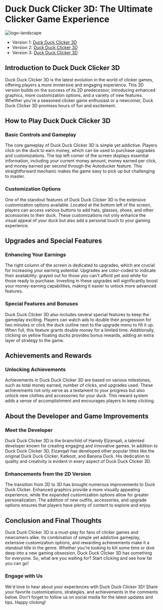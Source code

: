# Duck Duck Clicker 3D: The Ultimate Clicker Game Experience
![logo-landscape](https://github.com/user-attachments/assets/30838a82-035e-4a5e-a1f5-cca1ef3b6590)

- Version 1: [Duck Duck Clicker 3D](https://sprunki-incredibox.org/game/other-duck-duck-clicker-3d)
- Version 2: [Duck Duck Clicker 3D](https://sprunki.la/game/other-duck-duck-clicker-3d)
- Version 3: [Duck Duck Clicker 3D](https://scrunkly.org/game/other-duck-duck-clicker-3d)


## Introduction to Duck Duck Clicker 3D
Duck Duck Clicker 3D is the latest evolution in the world of clicker games, offering players a more immersive and engaging experience. This 3D version builds on the success of its 2D predecessor, introducing enhanced graphics, more customization options, and a variety of new features. Whether you're a seasoned clicker game enthusiast or a newcomer, Duck Duck Clicker 3D promises hours of fun and excitement.

## How to Play Duck Duck Clicker 3D
### Basic Controls and Gameplay
The core gameplay of Duck Duck Clicker 3D is simple yet addictive. Players click on the duck to earn money, which can be used to purchase upgrades and customizations. The top left corner of the screen displays essential information, including your current money amount, money earned per click, and money earned per second through the Autoducker feature. This straightforward mechanic makes the game easy to pick up but challenging to master.

### Customization Options
One of the standout features of Duck Duck Clicker 3D is the extensive customization options available. Located at the bottom left of the screen, players can access various buttons to add hats, glasses, shoes, and other accessories to their duck. These customizations not only enhance the visual appeal of your duck but also add a personal touch to your gaming experience.

## Upgrades and Special Features
### Enhancing Your Earnings
The right column of the screen is dedicated to upgrades, which are crucial for increasing your earning potential. Upgrades are color-coded to indicate their availability: grayed out for those you can't afford yet and white for those ready to purchase. Investing in these upgrades will significantly boost your money-earning capabilities, making it easier to unlock more advanced features.

### Special Features and Bonuses
Duck Duck Clicker 3D also includes several special features to keep the gameplay exciting. Players can watch ads to double their progression for two minutes or click the duck outline next to the upgrade menu to fill it up. When full, this feature grants double money for a limited time. Additionally, clicking on yellow floating ducks provides bonus rewards, adding an extra layer of strategy to the game.

## Achievements and Rewards
### Unlocking Achievements
Achievements in Duck Duck Clicker 3D are based on various milestones, such as total money earned, number of clicks, and upgrades used. These achievements not only serve as a testament to your progress but also unlock new clothes and accessories for your duck. This reward system adds a sense of accomplishment and encourages players to keep clicking.

## About the Developer and Game Improvements
### Meet the Developer
Duck Duck Clicker 3D is the brainchild of Hamdy Elzanqali, a talented developer known for creating engaging and innovative games. In addition to Duck Duck Clicker 3D, Elzanqali has developed other popular titles like the original Duck Duck Clicker, Katkoot, and Banana Duck. His dedication to quality and creativity is evident in every aspect of Duck Duck Clicker 3D.

### Enhancements from the 2D Version
The transition from 2D to 3D has brought numerous improvements to Duck Duck Clicker. Enhanced graphics provide a more visually appealing experience, while the expanded customization options allow for greater personalization. The addition of new outfits, accessories, and upgrade options ensures that players have plenty of content to explore and enjoy.

## Conclusion and Final Thoughts
Duck Duck Clicker 3D is a must-play for fans of clicker games and newcomers alike. Its combination of simple yet addictive gameplay, extensive customization options, and rewarding achievements make it a standout title in the genre. Whether you're looking to kill some time or dive deep into a new gaming obsession, Duck Duck Clicker 3D has something for everyone. So, what are you waiting for? Start clicking and see how far you can go!

### Engage with Us
We'd love to hear about your experiences with Duck Duck Clicker 3D! Share your favorite customizations, strategies, and achievements in the comments below. Don't forget to follow us on social media for the latest updates and tips. Happy clicking!

